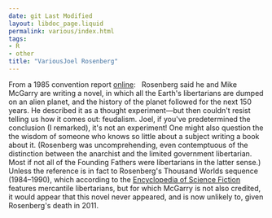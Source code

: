 ```yaml
---
date: git Last Modified
layout: libdoc_page.liquid
permalink: various/index.html
tags:
- R
- other
title: "VariousJoel Rosenberg"
---
```


From a 1985 convention report  <a href="http://users.bestweb.net/~jamesl/TarasW1992.html"> online</a>:
 
Rosenberg said he and Mike McGarry  are writing a novel, in which all the Earth's libertarians are dumped on an  alien planet, and the history of the planet followed for the next 150 years. He  described it as a thought experiment—but then couldn't resist telling us how it  comes out: feudalism. Joel, if you've predetermined the conclusion (I remarked),  it's not an experiment! One might also question the the wisdom of someone who  knows so little about a subject writing a book about it. (Rosenberg was  uncomprehending, even contemptuous of the distinction between the anarchist and  the limited government libertarian. Most if not all of the Founding Fathers were  libertarians in the latter sense.)
Unless the reference is in fact to Rosenberg's Thousand  Worlds sequence (1984–1990), which according to the <a href="http://www.sf-encyclopedia.com/entry/rosenberg_joel">Encyclopedia of  Science Fiction</a> features mercantile libertarians, but for which McGarry is  not also credited, it would appear that this novel never appeared, and is now  unlikely to, given Rosenberg's death in 2011.